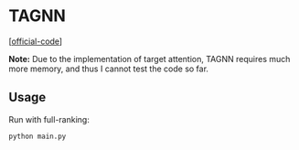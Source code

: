 


# TAGNN

[[official-code](https://github.com/CRIPAC-DIG/TAGNN/tree/master)]

**Note:** Due to the implementation of target attention, TAGNN requires much more memory, and thus I cannot test the code so far.

## Usage


Run with full-ranking:

    python main.py


